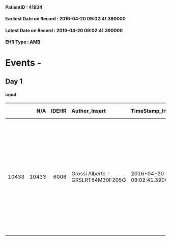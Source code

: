 
#### PatientID : 41834
#### Earliest Date on Record : 2016-04-20 09:02:41.390000
#### Latest Date on Record : 2016-04-20 09:02:41.390000
#### EHR Type : AMB

# Events - 

## Day 1

#### input
|       |    N/A |   IDEHR | Author_Insert                     | TimeStamp_Insert           | EHRType   |   PatientID |   IDDigitalSignDocument | persone_vicine   |   Unnamed: 0_x.1 |   IDANAMNESI_SOCIALE | Patient   | FamigliaAltro   | Paziente_T   | FamigliaAltro_T   |   Non_Rilevabile_x.1 | Note_Non_Rilevabile_x.1   | opt_Problemi   | Note_I                                                                                                                                                                                                 | chk_contr_sintomi   | opt_paziente_a   | opt_famiglia_a   | opt_adeguatezza   | opt_paziente_solo   | opt_presente_assente   | Presenza_minori   | Caregiver_principale   | opt_capacita     | ds_familiari_coinv   | opt_risorse_ec   | opt_paziente_ad   | opt_caregiver_ad   | Needs     | Domestic partnership   | Fragility                    |
|------:|-------:|--------:|:----------------------------------|:---------------------------|:----------|------------:|------------------------:|:-----------------|-----------------:|---------------------:|:----------|:----------------|:-------------|:------------------|---------------------:|:--------------------------|:---------------|:-------------------------------------------------------------------------------------------------------------------------------------------------------------------------------------------------------|:--------------------|:-----------------|:-----------------|:------------------|:--------------------|:-----------------------|:------------------|:-----------------------|:-----------------|:---------------------|:-----------------|:------------------|:-------------------|:----------|:-----------------------|:-----------------------------|
| 10433 |  10433 |    6008 | Grossi Alberto - GRSLRT64M30F205Q | 2016-04-20 09:02:41.390000 | AMB       |       41834 |                  340791 | N/A              |             3084 |                 1990 | Si#1      | Si#1            | No#0         | Si#1              |                    0 | NR                        | Si#1           | Alla moglie e stata comunicata la gravit√† della situazione ma tende a sottostimare il problema. I tre figli di cui uno √® soccorritore della Croce Rossa sono orientati rispetto ad un percorso di CP | controllo sintomi#0 | Congruenti#1     | Congruenti#1     | Si#1              | No#0                | Presente#1             | No#0              | moglie Maria           | Incrementabile#1 | three children       | Adeguate#1       | Totale#2          | Totale#2           | Clinici#0 | Coniuge/Convivente#0   | sovraccarico assistenziale#4 |


